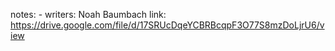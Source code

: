 notes: -
writers: Noah Baumbach
link: https://drive.google.com/file/d/17SRUcDqeYCBRBcqpF3O77S8mzDoLjrU6/view


	